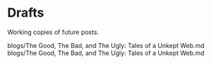 # Drafts
Working copies of future posts. 

blogs/The Good, The Bad, and The Ugly: Tales of a Unkept Web.md
blogs/The Good, The Bad, and The Ugly: Tales of a Unkept Web.md
